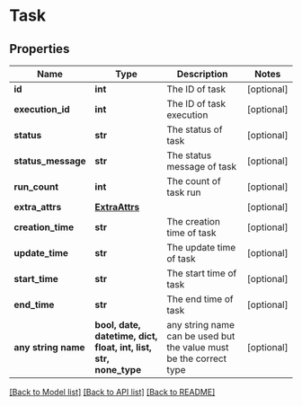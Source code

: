 # Task


## Properties
Name | Type | Description | Notes
------------ | ------------- | ------------- | -------------
**id** | **int** | The ID of task | [optional] 
**execution_id** | **int** | The ID of task execution | [optional] 
**status** | **str** | The status of task | [optional] 
**status_message** | **str** | The status message of task | [optional] 
**run_count** | **int** | The count of task run | [optional] 
**extra_attrs** | [**ExtraAttrs**](ExtraAttrs.md) |  | [optional] 
**creation_time** | **str** | The creation time of task | [optional] 
**update_time** | **str** | The update time of task | [optional] 
**start_time** | **str** | The start time of task | [optional] 
**end_time** | **str** | The end time of task | [optional] 
**any string name** | **bool, date, datetime, dict, float, int, list, str, none_type** | any string name can be used but the value must be the correct type | [optional]

[[Back to Model list]](../README.md#documentation-for-models) [[Back to API list]](../README.md#documentation-for-api-endpoints) [[Back to README]](../README.md)


